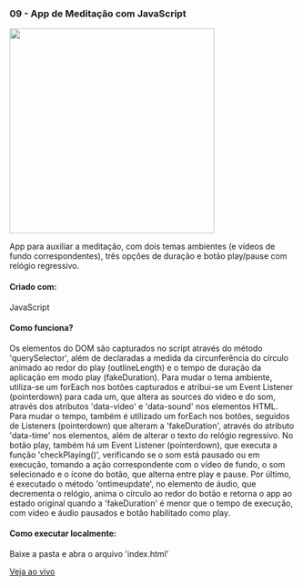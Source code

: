 <h3 align="left">09 - App de Meditação com JavaScript</h3>
<img src="https://drive.google.com/uc?export=view&id=1rbykzmNhNZNZ553OrRvAuwx4nLgbc2Cq" width="360" />
<p align="left">App para auxiliar a meditação, com dois temas ambientes (e vídeos de fundo correspondentes), três opções de duração e botão play/pause com relógio regressivo.</p>

<h4 align="left">Criado com:</h4>
<p align="left">JavaScript</p>

<h4 align="left">Como funciona?</h4>
<p align="left">Os elementos do DOM são capturados no script através do método 'querySelector', além de declaradas a medida da circunferência do círculo animado ao redor do play (outlineLength) e o tempo de duração da aplicação em modo play (fakeDuration). Para mudar o tema ambiente, utiliza-se um forEach nos botões capturados e atribui-se um Event Listener (pointerdown) para cada um, que altera as sources do video e do som, através dos atributos 'data-video' e 'data-sound' nos elementos HTML. Para mudar o tempo, também é utilizado um forEach nos botões, seguidos de Listeners (pointerdown) que alteram a 'fakeDuration', através do atributo 'data-time' nos elementos, além de alterar o texto do relógio regressivo. No botão play, também há um Event Listener (pointerdown), que executa a função 'checkPlaying()', verificando se o som está pausado ou em execução, tomando a ação correspondente com o vídeo de fundo, o som selecionado e o ícone do botão, que alterna entre play e pause. Por último, é executado o método 'ontimeupdate', no elemento de áudio, que decrementa o relógio, anima o círculo ao redor do botão e retorna o app ao estado original quando a 'fakeDuration' é menor que o tempo de execução, com vídeo e áudio pausados e botão habilitado como play.</p>

<h4 align="left">Como executar localmente:</h4>
<p align="left">Baixe a pasta e abra o arquivo 'index.html'</p>

[Veja ao vivo](https://g31-app-meditacao.now.sh/)
